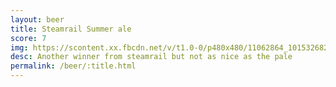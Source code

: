 ```yaml
---
layout: beer
title: Steamrail Summer ale
score: 7
img: https://scontent.xx.fbcdn.net/v/t1.0-0/p480x480/11062864_10153268279933745_3157338283510709307_n.jpg?oh=bbcc710baa682dca9701f1a4c18cc61c&oe=583C4972
desc: Another winner from steamrail but not as nice as the pale
permalink: /beer/:title.html
---
```

